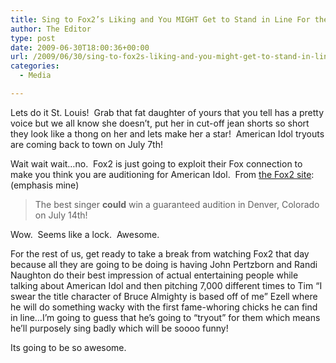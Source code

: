 ```yaml
---
title: Sing to Fox2’s Liking and You MIGHT Get to Stand in Line For the Real Tryout in Denver.
author: The Editor
type: post
date: 2009-06-30T18:00:36+00:00
url: /2009/06/30/sing-to-fox2s-liking-and-you-might-get-to-stand-in-line-for-the-real-tryout-in-denver/
categories:
  - Media

---
```

Lets do it St. Louis!  Grab that fat daughter of yours that you tell has a pretty voice but we all know she doesn&#8217;t, put her in cut-off jean shorts so short they look like a thong on her and lets make her a star!  American Idol tryouts are coming back to town on July 7th!

Wait wait wait&#8230;no.  Fox2 is just going to exploit their Fox connection to make you think you are auditioning for American Idol.  From [the Fox2 site][1]: (emphasis mine)

> The best singer **could** win a guaranteed audition in Denver, Colorado on July 14th!

Wow.  Seems like a lock.  Awesome.

For the rest of us, get ready to take a break from watching Fox2 that day because all they are going to be doing is having John Pertzborn and Randi Naughton do their best impression of actual entertaining people while talking about American Idol and then pitching 7,000 different times to Tim &#8220;I swear the title character of Bruce Almighty is based off of me&#8221; Ezell where he will do something wacky with the first fame-whoring chicks he can find in line&#8230;I&#8217;m going to guess that he&#8217;s going to &#8220;tryout&#8221; for them which means he&#8217;ll purposely sing badly which will be soooo funny!

Its going to be so awesome.

 [1]: http://www.fox2now.com/ktvi-american-idol-auditions-062909,0,4344911.story